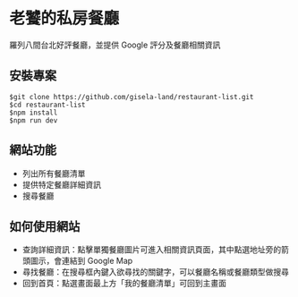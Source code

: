 # 老饕的私房餐廳
羅列八間台北好評餐廳，並提供 Google 評分及餐廳相關資訊

## 安裝專案
```
$git clone https://github.com/gisela-land/restaurant-list.git
$cd restaurant-list
$npm install
$npm run dev 
```

## 網站功能
- 列出所有餐廳清單
- 提供特定餐廳詳細資訊
- 搜尋餐廳

## 如何使用網站
- 查詢詳細資訊：點擊單獨餐廳圖片可進入相關資訊頁面，其中點選地址旁的箭頭圖示，會連結到 Google Map
- 尋找餐廳：在搜尋框內鍵入欲尋找的關鍵字，可以餐廳名稱或餐廳類型做搜尋
- 回到首頁：點選畫面最上方「我的餐廳清單」可回到主畫面
